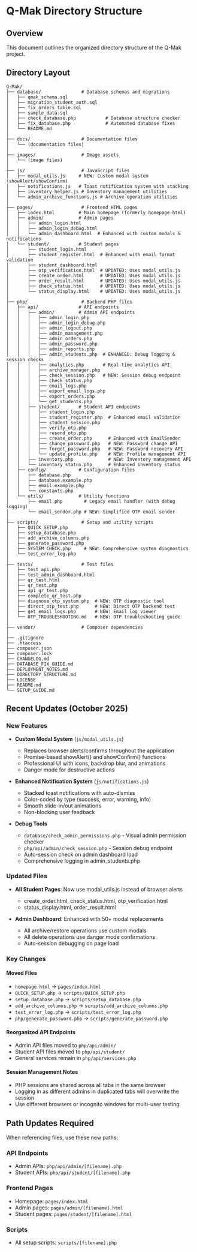 # Q-Mak Directory Structure

## Overview
This document outlines the organized directory structure of the Q-Mak project.

## Directory Layout

```
Q-Mak/
├── database/               # Database schemas and migrations
│   ├── qmak_schema.sql
│   ├── migration_student_auth.sql
│   ├── fix_orders_table.sql
│   ├── sample_data.sql
│   ├── check_database.php           # Database structure checker
│   ├── fix_database.php             # Automated database fixes
│   └── README.md
│
├── docs/                   # Documentation files
│   └── (documentation files)
│
├── images/                 # Image assets
│   └── (image files)
│
├── js/                     # JavaScript files
│   ├── modal_utils.js     # NEW: Custom modal system (showAlert/showConfirm)
│   ├── notifications.js   # Toast notification system with stacking
│   ├── inventory_helper.js # Inventory management utilities
│   └── admin_archive_functions.js # Archive operation utilities
│
├── pages/                  # Frontend HTML pages
│   ├── index.html         # Main homepage (formerly homepage.html)
│   ├── admin/             # Admin pages
│   │   ├── admin_login.html
│   │   ├── admin_login_debug.html
│   │   └── admin_dashboard.html  # Enhanced with custom modals & notifications
│   └── student/           # Student pages
│       ├── student_login.html
│       ├── student_register.html  # Enhanced with email format validation
│       ├── student_dashboard.html
│       ├── otp_verification.html  # UPDATED: Uses modal_utils.js
│       ├── create_order.html      # UPDATED: Uses modal_utils.js
│       ├── order_result.html      # UPDATED: Uses modal_utils.js
│       ├── check_status.html      # UPDATED: Uses modal_utils.js
│       └── status_display.html    # UPDATED: Uses modal_utils.js
│
├── php/                    # Backend PHP files
│   ├── api/               # API endpoints
│   │   ├── admin/         # Admin API endpoints
│   │   │   ├── admin_login.php
│   │   │   ├── admin_login_debug.php
│   │   │   ├── admin_logout.php
│   │   │   ├── admin_management.php
│   │   │   ├── admin_orders.php
│   │   │   ├── admin_password.php
│   │   │   ├── admin_reports.php
│   │   │   ├── admin_students.php  # ENHANCED: Debug logging & session checks
│   │   │   ├── analytics.php       # Real-time analytics API
│   │   │   ├── archive_manager.php
│   │   │   ├── check_session.php   # NEW: Session debug endpoint
│   │   │   ├── check_status.php
│   │   │   ├── email_logs.php
│   │   │   ├── export_email_logs.php
│   │   │   ├── export_orders.php
│   │   │   └── get_students.php
│   │   ├── student/       # Student API endpoints
│   │   │   ├── student_login.php
│   │   │   ├── student_register.php  # Enhanced email validation
│   │   │   ├── student_session.php
│   │   │   ├── verify_otp.php
│   │   │   ├── resend_otp.php
│   │   │   ├── create_order.php      # Enhanced with EmailSender
│   │   │   ├── change_password.php   # NEW: Password change API
│   │   │   ├── forgot_password.php   # NEW: Password recovery API
│   │   │   └── update_profile.php    # NEW: Profile management API
│   │   ├── inventory.php             # NEW: Inventory management API
│   │   └── inventory_status.php      # Enhanced inventory status
│   ├── config/            # Configuration files
│   │   ├── database.php
│   │   ├── database.example.php
│   │   ├── email.example.php
│   │   └── constants.php
│   └── utils/             # Utility functions
│       ├── email.php        # Legacy email handler (with debug logging)
│       └── email_sender.php # NEW: Simplified OTP email sender
│
├── scripts/                # Setup and utility scripts
│   ├── QUICK_SETUP.php
│   ├── setup_database.php
│   ├── add_archive_columns.php
│   ├── generate_password.php
│   ├── SYSTEM_CHECK.php     # NEW: Comprehensive system diagnostics
│   └── test_error_log.php
│
├── tests/                  # Test files
│   ├── test_api.php
│   ├── test_admin_dashboard.html
│   ├── qr_test.html
│   ├── qr_test.php
│   ├── api_qr_test.php
│   ├── complete_qr_test.php
│   ├── diagnose_otp_system.php  # NEW: OTP diagnostic tool
│   ├── direct_otp_test.php      # NEW: Direct OTP backend test
│   ├── get_email_logs.php       # NEW: Email log viewer
│   └── OTP_TROUBLESHOOTING.md   # NEW: OTP troubleshooting guide
│
├── vendor/                 # Composer dependencies
│
├── .gitignore
├── .htaccess
├── composer.json
├── composer.lock
├── CHANGELOG.md
├── DATABASE_FIX_GUIDE.md
├── DEPLOYMENT_NOTES.md
├── DIRECTORY_STRUCTURE.md
├── LICENSE
├── README.md
└── SETUP_GUIDE.md
```

## Recent Updates (October 2025)

### New Features
- **Custom Modal System** (`js/modal_utils.js`)
  - Replaces browser alerts/confirms throughout the application
  - Promise-based showAlert() and showConfirm() functions
  - Professional UI with icons, backdrop blur, and animations
  - Danger mode for destructive actions

- **Enhanced Notification System** (`js/notifications.js`)
  - Stacked toast notifications with auto-dismiss
  - Color-coded by type (success, error, warning, info)
  - Smooth slide-in/out animations
  - Non-blocking user feedback

- **Debug Tools**
  - `database/check_admin_permissions.php` - Visual admin permission checker
  - `php/api/admin/check_session.php` - Session debug endpoint
  - Auto-session check on admin dashboard load
  - Comprehensive logging in admin_students.php

### Updated Files
- **All Student Pages**: Now use modal_utils.js instead of browser alerts
  - create_order.html, check_status.html, otp_verification.html
  - status_display.html, order_result.html

- **Admin Dashboard**: Enhanced with 50+ modal replacements
  - All archive/restore operations use custom modals
  - All delete operations use danger mode confirmations
  - Auto-session debugging on page load

### Key Changes

#### Moved Files
- `homepage.html` → `pages/index.html`
- `QUICK_SETUP.php` → `scripts/QUICK_SETUP.php`
- `setup_database.php` → `scripts/setup_database.php`
- `add_archive_columns.php` → `scripts/add_archive_columns.php`
- `test_error_log.php` → `scripts/test_error_log.php`
- `php/generate_password.php` → `scripts/generate_password.php`

#### Reorganized API Endpoints
- Admin API files moved to `php/api/admin/`
- Student API files moved to `php/api/student/`
- General services remain in `php/api/services.php`

#### Session Management Notes
- PHP sessions are shared across all tabs in the same browser
- Logging in as different admins in duplicated tabs will overwrite the session
- Use different browsers or incognito windows for multi-user testing

## Path Updates Required

When referencing files, use these new paths:

### API Endpoints
- Admin APIs: `php/api/admin/[filename].php`
- Student APIs: `php/api/student/[filename].php`

### Frontend Pages
- Homepage: `pages/index.html`
- Admin pages: `pages/admin/[filename].html`
- Student pages: `pages/student/[filename].html`

### Scripts
- All setup scripts: `scripts/[filename].php`
